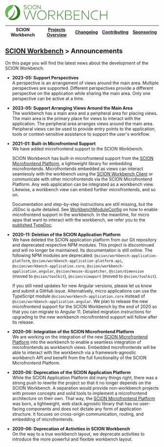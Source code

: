 <a href="/README.md"><img src="/resources/branding/scion-workbench-banner.svg" height="50" alt="SCION Workbench"></a>

| SCION Workbench | [Projects Overview][menu-projects-overview] | [Changelog][menu-changelog] | [Contributing][menu-contributing] | [Sponsoring][menu-sponsoring] |  
| --- | --- | --- | --- | --- |

## [SCION Workbench][menu-home] > Announcements

On this page you will find the latest news about the development of the SCION Workbench.

- **2023-05: Support Perspectives**\
  A perspective is an arrangement of views around the main area. Multiple perspectives are supported. Different perspectives provide a different perspective on the application while sharing the main area. Only one perspective can be active at a time.
 
- **2023-05: Support Arranging Views Around the Main Area**\
  The workbench has a main area and a peripheral area for placing views. The main area is the primary place for views to interact with the application. The peripheral area arranges views around the main area. Peripheral views can be used to provide entry points to the application, tools or context-sensitive assistance to support the user's workflow.

- **2021-01: Built-in Microfrontend Support**\
We have added microfrontend support to the SCION Workbench.

  SCION Workbench has built-in microfrontend support from the [SCION Microfrontend Platform][link-scion-microfrontend-platform], a lightweight library for embedding microfrontends. Microfrontends embedded as views can interact seamlessly with the workbench using the [SCION Workbench Client][link-scion-workbench-client] or communicate with other microfrontends via the SCION Microfrontend Platform. Any web application can be integrated as a workbench view. Likewise, a workbench view can embed further microfrontends, and so on.

  Documentation and step-by-step instructions are still missing, but the JSDoc is quite detailed. See [WorkbenchModuleConfig][link-workbench-module-config.ts] on how to enable microfrontend support in the workbench. In the meantime, for micro apps that want to interact with the workbench, we refer you to the [published TypeDoc][link-scion-workbench-client-api].

- **2020-11: Deletion of the SCION Application Platform**\
We have deleted the SCION application platform from our Git repository and deprecated respective NPM modules. This project is discontinued and will no longer be maintained. Its documentation is still online. The following NPM modules are deprecated: `@scion/workbench-application-platform`, `@scion/workbench-application-platform.api`, `@scion/workbench-application.core`, `@scion/workbench-application.angular`, `@scion/mouse-dispatcher`, `@scion/dimension` (moved to `@scion/toolkit`), `@scion/viewport` (moved to `@scion/toolkit`). 

  If you still need updates for new Angular versions, please let us know and submit a GitHub issue. Alternatively, micro applications can use the TypeScript module `@scion/workbench-application.core` instead of `@scion/workbench-application.angular`. We plan to release the new microfrontend support for the SCION Workbench by the end of 2020 so that you can migrate to Angular 11. Detailed migration instructions for upgrading to the new workbench microfrontend support will follow after its release.

- **2020-06: Integration of the SCION Microfrontend Platform**\
We are working on the integration of the new [SCION Microfrontend Platform][link-scion-microfrontend-platform] into the workbench to enable a seamless integration of microfrontends as workbench views. Embedded microfrontends will be able to interact with the workbench via a framework-agnostic workbench API and benefit from the full functionality of the SCION Microfrontend Platform.

- **2020-06: Deprecation of the SCION Application Platform**\
While the SCION Application Platform did many things right, there was a strong push to rewrite the project so that it no longer depends on the SCION Workbench. A separation would provide non-workbench projects with proven concepts and solid tools to implement a microfrontend architecture on their own. That way, the [SCION Microfrontend Platform][link-scion-microfrontend-platform] was born, a lightweight, web stack agnostic library that has no user-facing components and does not dictate any form of application structure. It focuses on cross-origin communication, routing, and embedding of microfrontends.

- **2020-06: Deprecation of Activities in SCION Workbench**\
On the way to a true workbench layout, we deprecate activities to introduce the more powerful and flexible workbench layout.


[link-scion-microfrontend-platform]: https://github.com/SchweizerischeBundesbahnen/scion-microfrontend-platform/blob/master/README.md 
[link-scion-workbench-client]: https://www.npmjs.com/package/@scion/workbench-client
[link-scion-workbench-client-api]: https://scion-workbench-client-api.vercel.app 
[link-workbench-module-config.ts]: https://github.com/SchweizerischeBundesbahnen/scion-workbench/blob/master/projects/scion/workbench/src/lib/workbench-module-config.ts

[menu-home]: /README.md
[menu-projects-overview]: /docs/site/projects-overview.md
[menu-changelog]: /docs/site/changelog.md
[menu-contributing]: /CONTRIBUTING.md
[menu-sponsoring]: /docs/site/sponsoring.md
